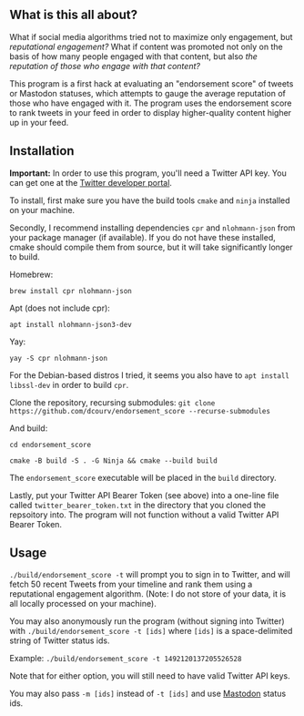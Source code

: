 ## What is this all about? ##

[//]: <> (Tired of junk in your twitter feed? Read on) 

What if social media algorithms tried not to maximize only engagement, but *reputational engagement?* What if content was promoted not only on the basis of how many people engaged with that content, but also *the reputation of those who engage with that content?*

This program is a first hack at evaluating an "endorsement score" of tweets or Mastodon statuses, which attempts to gauge the average reputation of those who have engaged with it. The program uses the endorsement score to rank tweets in your feed in order to display higher-quality content higher up in your feed.

[//]: <> (
	Example of a tweets with open_paren relatively close_paren high endorsement scores:
	https://twitter.com/i/web/status/1358929992818642947
	https://twitter.com/i/web/status/1358929992818642947
)

## Installation ##

[//]: <> (@NOTE: Test whether you need elevated access)
**Important:** In order to use this program, you'll need a Twitter API key. You can get one at the [Twitter developer portal](https://developer.twitter.com/en/portal/petition/essential/basic-info).

To install, first make sure you have the build tools `cmake` and `ninja` installed on your machine.

Secondly, I recommend installing dependencies `cpr` and `nlohmann-json` from your package manager (if available). If you do not have these installed, cmake should compile them from source, but it will take significantly longer to build.

Homebrew:

`brew install cpr nlohmann-json`

Apt (does not include cpr):

`apt install nlohmann-json3-dev`

Yay:

`yay -S cpr nlohmann-json`

For the Debian-based distros I tried, it seems you also have to `apt install libssl-dev` in order to build `cpr`.

Clone the repository, recursing submodules:
`git clone https://github.com/dcourv/endorsement_score --recurse-submodules`

And build:

`cd endorsement_score`

`cmake -B build -S . -G Ninja && cmake --build build`

The `endorsement_score` executable will be placed in the `build` directory.

Lastly, put your Twitter API Bearer Token (see above) into a one-line file called `twitter_bearer_token.txt` in the directory that you cloned the repsoitory into. The program will not function without a valid Twitter API Bearer Token.

## Usage ##
`./build/endorsement_score -t` will prompt you to sign in to Twitter, and will fetch 50 recent Tweets from your timeline and rank them using a reputational engagement algorithm. (Note: I do not store of your data, it is all locally processed on your machine).

You may also anonymously run the program (without signing into Twitter) with `./build/endorsement_score -t [ids]` where `[ids]` is a space-delimited string of Twitter status ids.

Example: `./build/endorsement_score -t 1492120137205526528`

Note that for either option, you will still need to have valid Twitter API keys.

You may also pass `-m [ids]` instead of `-t [ids]` and use [Mastodon](https://joinmastodon.org/) status ids.